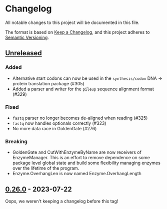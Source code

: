 # Changelog

All notable changes to this project will be documented in this file.

The format is based on [Keep a Changelog](https://keepachangelog.com/en/1.0.0/),
and this project adheres to [Semantic Versioning](https://semver.org/spec/v2.0.0.html).

## [Unreleased]

### Added
- Alternative start codons can now be used in the `synthesis/codon` DNA -> protein translation package (#305)
- Added a parser and writer for the `pileup` sequence alignment format (#329)

### Fixed
- `fastq` parser no longer becomes de-aligned when reading (#325)
- `fastq` now handles optionals correctly (#323)
-  No more data race in GoldenGate (#276)

### Breaking
- GoldenGate and CutWithEnzymeByName are now receivers of EnzymeManager. This is an effort to remove
dependence on some package level global state and build some flexibility managing enzymes over the 
lifetime of the program.
- Enzyme.OverhangLen is now named Enzyme.OverhangLength

## [0.26.0] - 2023-07-22
Oops, we weren't keeping a changelog before this tag!

[unreleased]: https://github.com/TimothyStiles/poly/compare/v0.26.0...main
[0.26.0]: https://github.com/TimothyStiles/poly/releases/tag/v0.26.0
